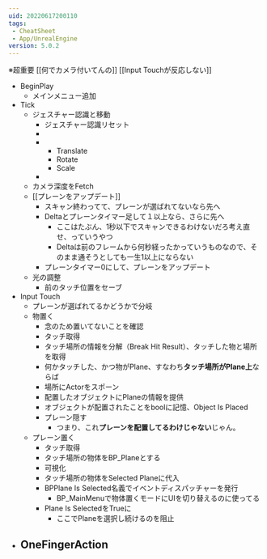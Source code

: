 ```yaml
---
uid: 20220617200110
tags:
 - CheatSheet
 - App/UnrealEngine
version: 5.0.2
---
```


※超重要
[[何でカメラ付いてんの]]
[[Input Touchが反応しない]]

- BeginPlay
	- メインメニュー追加
- Tick
	- ジェスチャー認識と移動
		- ジェスチャー認識リセット
		-
		-
			- Translate
			- Rotate
			- Scale
		-
	- カメラ深度をFetch
	- [[プレーンをアップデート]]
		- スキャン終わってて、プレーンが選ばれてないなら先へ
		- Deltaとプレーンタイマー足して１以上なら、さらに先へ
			- ここはたぶん、1秒以下でスキャンできるわけないだろ考え直せ、っていうやつ
			- Deltaは前のフレームから何秒経ったかっていうものなので、そのまま通そうとしても一生1以上にならない
		- プレーンタイマー0にして、プレーンをアップデート
	- 光の調整
		- 前のタッチ位置をセーブ
- Input Touch
	- プレーンが選ばれてるかどうかで分岐
	- 物置く
		- 念のため置いてないことを確認
		- タッチ取得
		- タッチ場所の情報を分解（Break Hit Result）、タッチした物と場所を取得
		- 何かタッチした、かつ物がPlane、すなわち**タッチ場所がPlane上**ならば
		- 場所にActorをスポーン
		- 配置したオブジェクトにPlaneの情報を提供
		- オブジェクトが配置されたことをboolに記憶、Object Is Placed
		- プレーン隠す
			- つまり、これ**プレーンを配置してるわけじゃない**じゃん。
	- プレーン置く
		- タッチ取得
		- タッチ場所の物体をBP_Planeとする
		- 可視化
		- タッチ場所の物体をSelected Planeに代入
		- BPPlane Is Selected名義でイベントディスパッチャーを発行
			- BP_MainMenuで物体置くモードにUIを切り替えるのに使ってる
		- Plane Is SelectedをTrueに
			- ここでPlaneを選択し続けるのを阻止
- OneFingerAction
	- 